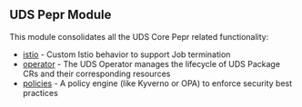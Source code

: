 ## UDS Pepr Module

This module consolidates all the UDS Core Pepr related functionality:

- [istio](istio/README.md) - Custom Istio behavior to support Job termination
- [operator](operator/README.md) - The UDS Operator manages the lifecycle of UDS Package CRs and their corresponding resources
- [policies](policies/README.md) - A policy engine (like Kyverno or OPA) to enforce security best practices
